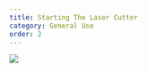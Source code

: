 ```yaml
---
title: Starting The Laser Cutter
category: General Use
order: 2
---
```


![](//matthewbaykenney.github.io/cmac-makerbot/images/menu.jpg)
